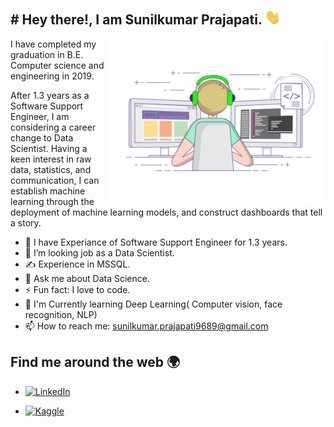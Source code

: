 <h2> # Hey there!, I am Sunilkumar Prajapati. <img src="https://github.com/Sunilkpraja/Sunilkpraja/blob/main/Hi.gif" width="25"></h2>

<img align="right" src="https://github.com/Sunilkpraja/Sunilkpraja/blob/main/gif3.gif" width="350"/>

I have completed my graduation in B.E. Computer science and engineering in 2019. 

After 1.3 years as a Software Support Engineer, I am considering a career change to Data Scientist. Having a keen interest in raw data, statistics, and communication, I can establish machine learning through the deployment of machine learning models, and construct dashboards that tell a story.

- 🔭 I have Experiance of Software Support Engineer for 1.3 years.
- 🤔 I’m looking job as a Data Scientist.
- ✍️ Experience in MSSQL.
- 💬 Ask me about Data Science.
- ⚡ Fun fact: I love to code.
- 📝 I'm Currently learning Deep Learning( Computer vision, face recognition, NLP)
- 📫 How to reach me: [sunilkumar.prajapati9689@gmail.com](mailto:sunilkumar.prajapati9689@gmail.com)


## Find me around the web 🌍


- [![LinkedIn](https://img.shields.io/badge/linkedin-%230077B5.svg?style=for-the-badge&logo=linkedin&logoColor=white)](https://www.linkedin.com/in/sunilkumarprajapati/)

- [![Kaggle](https://img.shields.io/badge/kaggle-%230077B5.svg?style=for-the-badge&logo=kaggle&logoColor=white)](https://www.kaggle.com/sunilkprajapati13)



